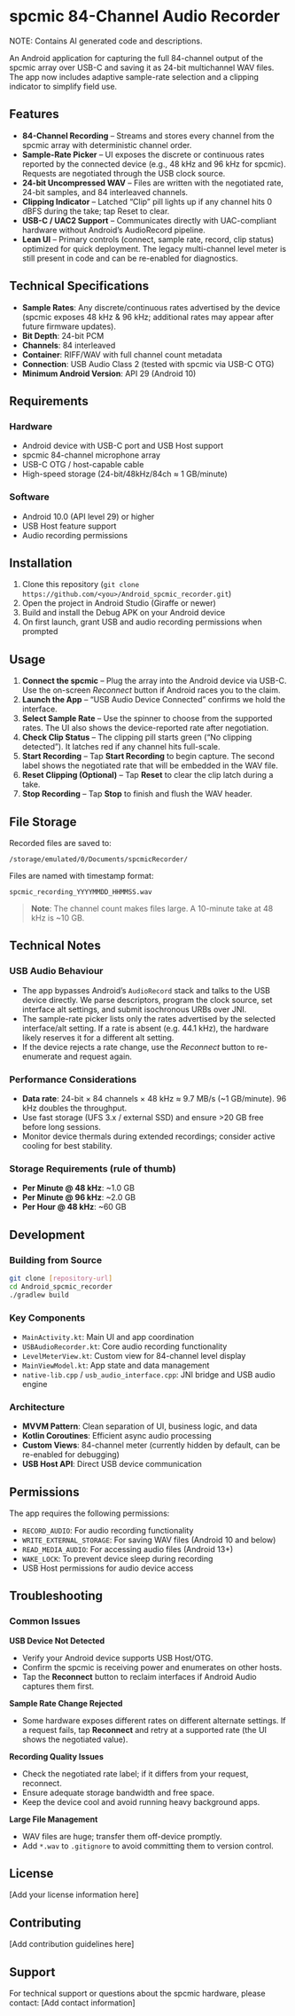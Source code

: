 # spcmic 84-Channel Audio Recorder

NOTE: Contains AI generated code and descriptions.

An Android application for capturing the full 84-channel output of the spcmic array over USB-C and saving it as 24-bit multichannel WAV files. The app now includes adaptive sample-rate selection and a clipping indicator to simplify field use.

## Features

- **84-Channel Recording** – Streams and stores every channel from the spcmic array with deterministic channel order.
- **Sample-Rate Picker** – UI exposes the discrete or continuous rates reported by the connected device (e.g., 48 kHz and 96 kHz for spcmic). Requests are negotiated through the USB clock source.
- **24-bit Uncompressed WAV** – Files are written with the negotiated rate, 24-bit samples, and 84 interleaved channels.
- **Clipping Indicator** – Latched “Clip” pill lights up if any channel hits 0 dBFS during the take; tap Reset to clear.
- **USB-C / UAC2 Support** – Communicates directly with UAC-compliant hardware without Android’s AudioRecord pipeline.
- **Lean UI** – Primary controls (connect, sample rate, record, clip status) optimized for quick deployment. The legacy multi-channel level meter is still present in code and can be re-enabled for diagnostics.

## Technical Specifications

- **Sample Rates**: Any discrete/continuous rates advertised by the device (spcmic exposes 48 kHz & 96 kHz; additional rates may appear after future firmware updates).
- **Bit Depth**: 24-bit PCM
- **Channels**: 84 interleaved
- **Container**: RIFF/WAV with full channel count metadata
- **Connection**: USB Audio Class 2 (tested with spcmic via USB-C OTG)
- **Minimum Android Version**: API 29 (Android 10)

## Requirements

### Hardware
- Android device with USB-C port and USB Host support
- spcmic 84-channel microphone array
- USB-C OTG / host-capable cable
- High-speed storage (24-bit/48kHz/84ch ≈ 1 GB/minute)

### Software
- Android 10.0 (API level 29) or higher
- USB Host feature support
- Audio recording permissions

## Installation

1. Clone this repository (`git clone https://github.com/<you>/Android_spcmic_recorder.git`)
2. Open the project in Android Studio (Giraffe or newer)
3. Build and install the Debug APK on your Android device
4. On first launch, grant USB and audio recording permissions when prompted

## Usage

1. **Connect the spcmic** – Plug the array into the Android device via USB-C. Use the on-screen *Reconnect* button if Android races you to the claim.
2. **Launch the App** – “USB Audio Device Connected” confirms we hold the interface.
3. **Select Sample Rate** – Use the spinner to choose from the supported rates. The UI also shows the device-reported rate after negotiation.
4. **Check Clip Status** – The clipping pill starts green (“No clipping detected”). It latches red if any channel hits full-scale.
5. **Start Recording** – Tap **Start Recording** to begin capture. The second label shows the negotiated rate that will be embedded in the WAV file.
6. **Reset Clipping (Optional)** – Tap **Reset** to clear the clip latch during a take.
7. **Stop Recording** – Tap **Stop** to finish and flush the WAV header.

## File Storage

Recorded files are saved to:
```
/storage/emulated/0/Documents/spcmicRecorder/
```

Files are named with timestamp format:
```
spcmic_recording_YYYYMMDD_HHMMSS.wav
```

> **Note**: The channel count makes files large. A 10-minute take at 48 kHz is ~10 GB.

## Technical Notes

### USB Audio Behaviour
- The app bypasses Android’s `AudioRecord` stack and talks to the USB device directly. We parse descriptors, program the clock source, set interface alt settings, and submit isochronous URBs over JNI.
- The sample-rate picker lists only the rates advertised by the selected interface/alt setting. If a rate is absent (e.g. 44.1 kHz), the hardware likely reserves it for a different alt setting.
- If the device rejects a rate change, use the *Reconnect* button to re-enumerate and request again.

### Performance Considerations
- **Data rate**: 24-bit × 84 channels × 48 kHz ≈ 9.7 MB/s (~1 GB/minute). 96 kHz doubles the throughput.
- Use fast storage (UFS 3.x / external SSD) and ensure >20 GB free before long sessions.
- Monitor device thermals during extended recordings; consider active cooling for best stability.

### Storage Requirements (rule of thumb)
- **Per Minute @ 48 kHz**: ~1.0 GB
- **Per Minute @ 96 kHz**: ~2.0 GB
- **Per Hour @ 48 kHz**: ~60 GB

## Development

### Building from Source
```bash
git clone [repository-url]
cd Android_spcmic_recorder
./gradlew build
```

### Key Components
- `MainActivity.kt`: Main UI and app coordination
- `USBAudioRecorder.kt`: Core audio recording functionality
- `LevelMeterView.kt`: Custom view for 84-channel level display
- `MainViewModel.kt`: App state and data management
- `native-lib.cpp` / `usb_audio_interface.cpp`: JNI bridge and USB audio engine

### Architecture
- **MVVM Pattern**: Clean separation of UI, business logic, and data
- **Kotlin Coroutines**: Efficient async audio processing
- **Custom Views**: 84-channel meter (currently hidden by default, can be re-enabled for debugging)
- **USB Host API**: Direct USB device communication

## Permissions

The app requires the following permissions:
- `RECORD_AUDIO`: For audio recording functionality
- `WRITE_EXTERNAL_STORAGE`: For saving WAV files (Android 10 and below)
- `READ_MEDIA_AUDIO`: For accessing audio files (Android 13+)
- `WAKE_LOCK`: To prevent device sleep during recording
- USB Host permissions for audio device access

## Troubleshooting

### Common Issues

**USB Device Not Detected**
- Verify your Android device supports USB Host/OTG.
- Confirm the spcmic is receiving power and enumerates on other hosts.
- Tap the **Reconnect** button to reclaim interfaces if Android Audio captures them first.

**Sample Rate Change Rejected**
- Some hardware exposes different rates on different alternate settings. If a request fails, tap **Reconnect** and retry at a supported rate (the UI shows the negotiated value).

**Recording Quality Issues**
- Check the negotiated rate label; if it differs from your request, reconnect.
- Ensure adequate storage bandwidth and free space.
- Keep the device cool and avoid running heavy background apps.

**Large File Management**
- WAV files are huge; transfer them off-device promptly.
- Add `*.wav` to `.gitignore` to avoid committing them to version control.

## License

[Add your license information here]

## Contributing

[Add contribution guidelines here]

## Support

For technical support or questions about the spcmic hardware, please contact:
[Add contact information]

